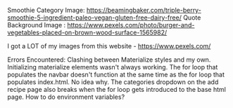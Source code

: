 Smoothie Category Image: https://beamingbaker.com/triple-berry-smoothie-5-ingredient-paleo-vegan-gluten-free-dairy-free/
Quote Background Image : https://www.pexels.com/photo/burger-and-vegetables-placed-on-brown-wood-surface-1565982/

I got a LOT of my images from this website - https://www.pexels.com/


Errors Encountered: Clashing between Materialize styles and my own. 
Initializing materialize elements wasn't always working.
The for loop that populates the navbar doesn't function at the same time as the for loop that populates index.html. No idea why.
The categories dropdown on the add recipe page also breaks when the for loop gets introduced to the base html page. 
How to do environment variables?